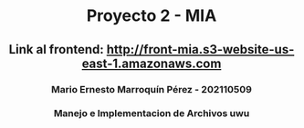 # <center> **Proyecto 2 - MIA**

## <center>  **Link al frontend:** <http://front-mia.s3-website-us-east-1.amazonaws.com>

### <center>  Mario Ernesto Marroquín Pérez - 202110509
### <center> Manejo e Implementacion de Archivos uwu